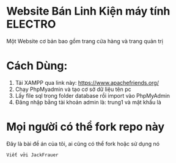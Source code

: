 # Website Bán Linh Kiện máy tính ELECTRO
Một Website cơ bản bao gồm trang cửa hàng và trang quản trị

# Cách Dùng:
1. Tải XAMPP qua link này: https://www.apachefriends.org/
2. Chạy PhpMyadmin và tạo cơ sở dữ liệu tên pc
3. Lấy file sql trong folder database rồi import vào PhpMyAdmin
4. Đăng nhập bằng tài khoản admin là: trung1 và mật khẩu là 


# Mọi người có thể fork repo này
Đây là bài đề án của tôi, ai cũng có thể fork hoặc sử dụng nó
```
Viết vởi JackFrauer
```
